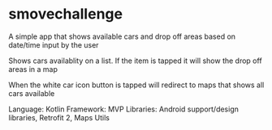 # smovechallenge
A simple app that shows available cars and drop off areas based on date/time input by the user

Shows cars availablity on a list. If the item is tapped it will show the drop off areas in a map

When the white car icon button is tapped will redirect to maps that shows all cars available

Language: Kotlin
Framework: MVP
Libraries: Android support/design libraries, Retrofit 2, Maps Utils
